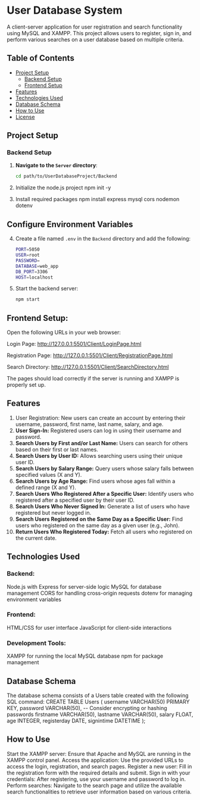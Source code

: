 # User Database System

A client-server application for user registration and search functionality using MySQL and XAMPP. This project allows users to register, sign in, and perform various searches on a user database based on multiple criteria.

## Table of Contents

- [Project Setup](#project-setup)
  - [Backend Setup](#backend-setup)
  - [Frontend Setup](#frontend-setup)
- [Features](#features)
- [Technologies Used](#technologies-used)
- [Database Schema](#database-schema)
- [How to Use](#how-to-use)
- [License](#license)

## Project Setup

### Backend Setup

1. **Navigate to the `Server` directory**:
   ```bash
   cd path/to/UserDatabaseProject/Backend
2. Initialize the node.js project
npm init -y

3. Install required packages
npm install express mysql cors nodemon dotenv

## Configure Environment Variables

4. Create a file named `.env` in the `Backend` directory and add the following:

   ```bash
   PORT=5050
   USER=root
   PASSWORD=
   DATABASE=web_app
   DB_PORT=3306
   HOST=localhost

5. Start the backend server:
   ```bash
   npm start

## Frontend Setup:

Open the following URLs in your web browser:

Login Page: http://127.0.0.1:5501/Client/LoginPage.html

Registration Page: http://127.0.0.1:5501/Client/RegistrationPage.html

Search Directory: http://127.0.0.1:5501/Client/SearchDirectory.html

The pages should load correctly if the server is running and XAMPP is properly set up.

## Features

1. User Registration: New users can create an account by entering their username, password, first name, last name, salary, and age.
2. **User Sign-In:** Registered users can log in using their username and password.
3. **Search Users by First and/or Last Name:** Users can search for others based on their first or last names.
4. **Search Users by User ID:** Allows searching users using their unique user ID.
5. **Search Users by Salary Range:** Query users whose salary falls between specified values (X and Y).
6. **Search Users by Age Range:** Find users whose ages fall within a defined range (X and Y).
7. **Search Users Who Registered After a Specific User:** Identify users who registered after a specified user by their user ID.
8. **Search Users Who Never Signed In:** Generate a list of users who have registered but never logged in.
9. **Search Users Registered on the Same Day as a Specific User:** Find users who registered on the same day as a given user (e.g., John).
10. **Return Users Who Registered Today:** Fetch all users who registered on the current date.

## Technologies Used

### Backend:
Node.js with Express for server-side logic
MySQL for database management
CORS for handling cross-origin requests
dotenv for managing environment variables
### Frontend:
HTML/CSS for user interface
JavaScript for client-side interactions
### Development Tools:
XAMPP for running the local MySQL database
npm for package management

## Database Schema

The database schema consists of a Users table created with the following SQL command:
CREATE TABLE Users (
    username VARCHAR(50) PRIMARY KEY,
    password VARCHAR(50), -- Consider encrypting or hashing passwords
    firstname VARCHAR(50),
    lastname VARCHAR(50),
    salary FLOAT,
    age INTEGER,
    registerday DATE,
    signintime DATETIME
);

## How to Use

Start the XAMPP server:
Ensure that Apache and MySQL are running in the XAMPP control panel.
Access the application:
Use the provided URLs to access the login, registration, and search pages.
Register a new user:
Fill in the registration form with the required details and submit.
Sign in with your credentials:
After registering, use your username and password to log in.
Perform searches:
Navigate to the search page and utilize the available search functionalities to retrieve user information based on various criteria.









    

